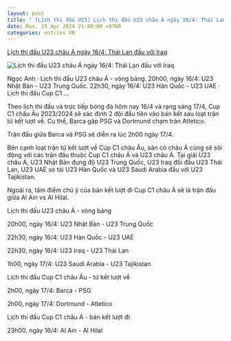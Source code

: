 ```yaml
---
layout: post
title: " [Lịch thi đấu U23] Lịch thi đấu U23 châu Á ngày 16/4: Thái Lan đấu với Iraq"
date: Mon, 15 Apr 2024 21:00:00 +0700
categories: entries VN
---
```

[Lịch thi đấu U23 châu Á ngày 16/4: Thái Lan đấu với Iraq](https://congthuong.vn/lich-thi-dau-u23-chau-a-ngay-164-nhat-ban-gap-trung-quoc-thai-lan-dau-voi-iraq-314969.html)

![Lịch thi đấu U23 châu Á ngày 16/4: Thái Lan đấu với Iraq](https://congthuong-cdn.mastercms.vn/stores/news_dataimages/2024/042024/16/07/in_social/520240416074159.jpg?randTime=1713244948)

Ngọc Anh · Lịch thi đấu U23 châu Á - vòng bảng. 20h00, ngày 16/4: U23 Nhật Bản - U23 Trung Quốc. 22h30, ngày 16/4: U23 Hàn Quốc - U23 UAE · Lịch thi đấu Cup C1 ...

Theo lịch thi đấu và trực tiếp bóng đá hôm nay 16/4 và rạng sáng 17/4, Cup C1 châu Âu 2023/2024 sẽ xác định 2 đội đầu tiên vào bán kết sau loạt trận tứ kết lượt về. Cụ thể, Barca gặp PSG và Dortmund chạm trán Atletico.

Trận đấu giữa Barca và PSG sẽ diễn ra lúc 2h00 ngày 17/4.

Bên cạnh loạt trận tứ kết lượt về Cúp C1 châu Âu, sân cỏ châu Á cũng sẽ sôi động với các trận đấu thuộc Cup C1 châu Á và U23 châu Á. Tại giải U23 châu Á, U23 Nhật Bản đụng độ U23 Trung Quốc, U23 Iraq đối đầu U23 Thái Lan, U23 UAE so tài U23 Hàn Quốc và U23 Saudi Arabia đấu với U23 Tajikistan.

Ngoài ra, tâm điểm chú ý của bán kết lượt đi Cup C1 châu Á sẽ là trận đấu giữa Al Ain vs Al Hilal.

Lịch thi đấu U23 châu Á - vòng bảng

20h00, ngày 16/4: U23 Nhật Bản - U23 Trung Quốc

22h30, ngày 16/4: U23 Hàn Quốc - U23 UAE

22h30, ngày 16/4: U23 Iraq - U23 Thái Lan

1h00, ngày 17/4: U23 Saudi Arabia - U23 Tajikistan

Lịch thi đấu Cup C1 châu Âu - tứ kết lượt về

2h00, ngày 17/4: Barca - PSG

2h00, ngày 17/4: Dortmund - Atletico

Lịch thi đấu Cup C1 châu Á - bán kết lượt đi

23h00, ngày 16/4: Al Ain - Al Hilal

